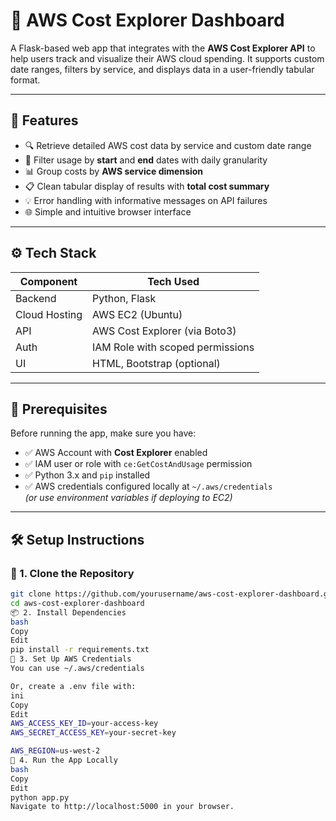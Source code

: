 # 💸 AWS Cost Explorer Dashboard

A Flask-based web app that integrates with the **AWS Cost Explorer API** to help users track and visualize their AWS cloud spending. It supports custom date ranges, filters by service, and displays data in a user-friendly tabular format.

---

## 🚀 Features

- 🔍 Retrieve detailed AWS cost data by service and custom date range
- 📅 Filter usage by **start** and **end** dates with daily granularity
- 📊 Group costs by **AWS service dimension**
- 📋 Clean tabular display of results with **total cost summary**
- 💡 Error handling with informative messages on API failures
- 🌐 Simple and intuitive browser interface

---

## ⚙️ Tech Stack

| Component     | Tech Used                        |
|---------------|----------------------------------|
| Backend       | Python, Flask                    |
| Cloud Hosting | AWS EC2 (Ubuntu)                 |
| API           | AWS Cost Explorer (via Boto3)    |
| Auth          | IAM Role with scoped permissions |
| UI            | HTML, Bootstrap (optional)       |

---

## 🧰 Prerequisites

Before running the app, make sure you have:

- ✅ AWS Account with **Cost Explorer** enabled
- ✅ IAM user or role with `ce:GetCostAndUsage` permission
- ✅ Python 3.x and `pip` installed
- ✅ AWS credentials configured locally at `~/.aws/credentials`  
  *(or use environment variables if deploying to EC2)*

---

## 🛠️ Setup Instructions

### 🔧 1. Clone the Repository

```bash
git clone https://github.com/yourusername/aws-cost-explorer-dashboard.git
cd aws-cost-explorer-dashboard
📦 2. Install Dependencies
bash
Copy
Edit
pip install -r requirements.txt
🔐 3. Set Up AWS Credentials
You can use ~/.aws/credentials

Or, create a .env file with:
ini
Copy
Edit
AWS_ACCESS_KEY_ID=your-access-key
AWS_SECRET_ACCESS_KEY=your-secret-key

AWS_REGION=us-west-2
🧪 4. Run the App Locally
bash
Copy
Edit
python app.py
Navigate to http://localhost:5000 in your browser.


